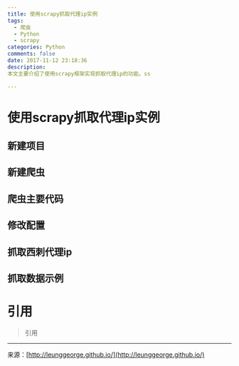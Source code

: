 ```yaml
---
title: 使用scrapy抓取代理ip实例
tags:
  - 爬虫
  - Python
  - scrapy
categories: Python
comments: false
date: 2017-11-12 23:18:36
description:
本文主要介绍了使用scrapy框架实现抓取代理ip的功能。ss

---
```



# 使用scrapy抓取代理ip实例
## 新建项目

## 新建爬虫

## 爬虫主要代码

## 修改配置

## 抓取西刺代理ip

## 抓取数据示例


# 引用
> 引用







---
<link rel="stylesheet" href="http://yandex.st/highlightjs/6.1/styles/default.min.css">
<script src="http://yandex.st/highlightjs/6.1/highlight.min.js"></script>
<script>
hljs.tabReplace = ' ';
hljs.initHighlightingOnLoad();
</script>


来源：[http://leunggeorge.github.io/](http://leunggeorge.github.io/)  
